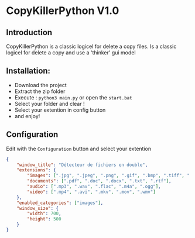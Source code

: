 # CopyKillerPython V1.0
 
 ## Introduction

 CopyKillerPython is a classic logicel for delete a copy files.
 Is a classic logicel for delete a copy and use a 'thinker' gui model

 ## Installation:
 - Download the project
 - Extract the zip folder
 - Execute : ``python3 main.py`` or open the ``start.bat``
 - Select your folder and clear !
 - Select your extention in config button
 - and enjoy!

## Configuration

Edit with the ``Configuration`` button and select your extention

```JSON
{
    "window_title": "Détecteur de fichiers en double",
    "extensions": {
        "images": [".jpg", ".jpeg", ".png", ".gif", ".bmp", ".tiff", ".webp"],
        "documents": [".pdf", ".doc", ".docx", ".txt", ".rtf"],
        "audio": [".mp3", ".wav", ".flac", ".m4a", ".ogg"],
        "video": [".mp4", ".avi", ".mkv", ".mov", ".wmv"]
    },
    "enabled_categories": ["images"],
    "window_size": {
        "width": 700,
        "height": 500
    }
}
```